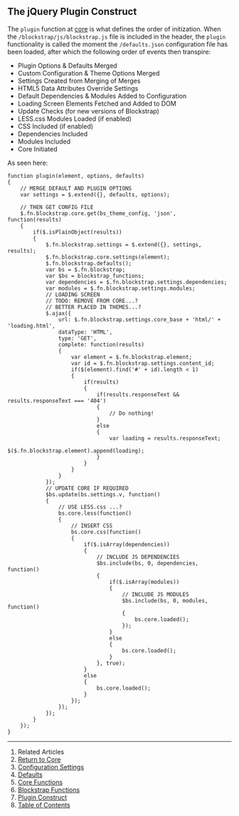 ## The jQuery Plugin Construct

The `plugin` function at [core](../../core/) is what defines the order of initization. When the `/blockstrap/js/blockstrap.js` file is included in the header, the `plugin` functionality is called the moment the `/defaults.json` configuration file has been loaded, after which the following order of events then transpire:

* Plugin Options & Defaults Merged
* Custom Configuration & Theme Options Merged
* Settings Created from Merging of Merges
* HTML5 Data Attributes Override Settings
* Default Dependencies & Modules Added to Configuration
* Loading Screen Elements Fetched and Added to DOM
* Update Checks (for new versions of Blockstrap)
* LESS.css Modules Loaded (if enabled)
* CSS Included (if enabled)
* Dependencies Included
* Modules Included
* Core Initiated

As seen here:

```
function plugin(element, options, defaults)
{
    // MERGE DEFAULT AND PLUGIN OPTIONS
    var settings = $.extend({}, defaults, options);
    
    // THEN GET CONFIG FILE
    $.fn.blockstrap.core.get(bs_theme_config, 'json', function(results)
    {
        if($.isPlainObject(results))
        {
            $.fn.blockstrap.settings = $.extend({}, settings, results);
            $.fn.blockstrap.core.settings(element);
            $.fn.blockstrap.defaults();
            var bs = $.fn.blockstrap;
            var $bs = blockstrap_functions;
            var dependencies = $.fn.blockstrap.settings.dependencies;
            var modules = $.fn.blockstrap.settings.modules;
            // LOADING SCREEN
            // TODO: REMOVE FROM CORE...?
            // BETTER PLACED IN THEMES...?
            $.ajax({
                url: $.fn.blockstrap.settings.core_base + 'html/' + 'loading.html',
                dataType: 'HTML',
                type: 'GET',
                complete: function(results)
                {
                    var element = $.fn.blockstrap.element;
                    var id = $.fn.blockstrap.settings.content_id;
                    if($(element).find('#' + id).length < 1)
                    {
                        if(results)
                        {
                            if(results.responseText && results.responseText === '404')
                            {
                                // Do nothing!
                            }
                            else
                            {
                                var loading = results.responseText;
                                $($.fn.blockstrap.element).append(loading);
                            }
                        }
                    }
                }
            });
            // UPDATE CORE IF REQUIRED
            $bs.update(bs.settings.v, function()
            {
                // USE LESS.css ...?
                bs.core.less(function()
                {
                    // INSERT CSS
                    bs.core.css(function()
                    {
                        if($.isArray(dependencies))
                        {
                            // INCLUDE JS DEPENDENCIES
                            $bs.include(bs, 0, dependencies, function()
                            {
                                if($.isArray(modules))
                                {
                                    // INCLUDE JS MODULES
                                    $bs.include(bs, 0, modules, function()
                                    {
                                        bs.core.loaded();
                                    });
                                }
                                else
                                {
                                    bs.core.loaded();
                                }
                            }, true);
                        }
                        else
                        {
                            bs.core.loaded();
                        }
                    });
                });
            });
        }
    });
}
```

---

1. Related Articles
2. [Return to Core](../../core/)
2. [Configuration Settings](../configuration/)
3. [Defaults](../defaults/)
4. [Core Functions](../core-functions/)
5. [Blockstrap Functions](../blockstrap-functions/)
6. [Plugin Construct](../construct/)
7. [Table of Contents](../../../)
